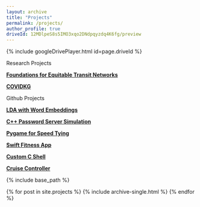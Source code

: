 ```yaml
---
layout: archive
title: "Projects"
permalink: /projects/
author_profile: true
driveId: 12MDlpeS8s5IMO3xqo2DNdpqyzdq4K6fg/preview
---
```


{% include googleDrivePlayer.html id=page.driveId %}

Research Projects

[**Foundations for Equitable Transit Networks**](https://arxiv.org/pdf/2212.12007.pdf)

[**COVIDKG**](http://covidkg.org/)

Github Projects

[**LDA with Word Embeddings**](https://github.com/sophiepavia/ML-Project)

[**C++ Password Server Simulation**](https://github.com/sophiepavia/passserver)

[**Pygame for Speed Tying**](https://github.com/sophiepavia/speedyfingers)

[**Swift Fitness App**](https://github.com/sophiepavia/fitnessapp)

[**Custom C Shell**](https://github.com/sophiepavia/project1)

[**Cruise Controller**](https://github.com/sophiepavia/cruise_control)

{% include base_path %}


{% for post in site.projects %}
  {% include archive-single.html %}
{% endfor %}

